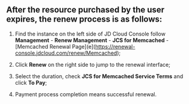 ## After the resource purchased by the user expires, the renew process is as follows:

1. Find the instance on the left side of JD Cloud Console follow **Management** - **Renew Management** - **JCS for Memcached** - [Memcached Renewal Page](e](https://renewal-console.jdcloud.com/renew/Memcached);

2. Click **Renew** on the right side to jump to the renewal interface;

3. Select the duration, check **JCS for Memcached Service Terms** and click **To Pay**;

4. Payment process completion means successful renewal.
